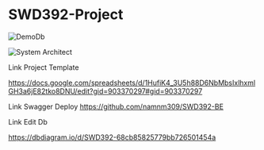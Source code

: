 # SWD392-Project



![DemoDb](https://github.com/namnm309o/SWD392-FPTU-Lab-Events/blob/main/Other/Database.png)


![System Architect](https://github.com/namnm309o/SWD392-FPTU-Lab-Events/blob/main/Other/System_Architecture_Diagram.drawio.png)

Link Project Template 

https://docs.google.com/spreadsheets/d/1HufiK4_3U5h88D6NbMbsIxlhxmlGH3a6jE82tko8DNU/edit?gid=903370297#gid=903370297

Link Swagger Deploy
[https://github.com/namnm309/SWD392-BE
](http://swd392group6.runasp.net/swagger/index.html)

Link Edit Db 

https://dbdiagram.io/d/SWD392-68cb85825779bb726501454a

